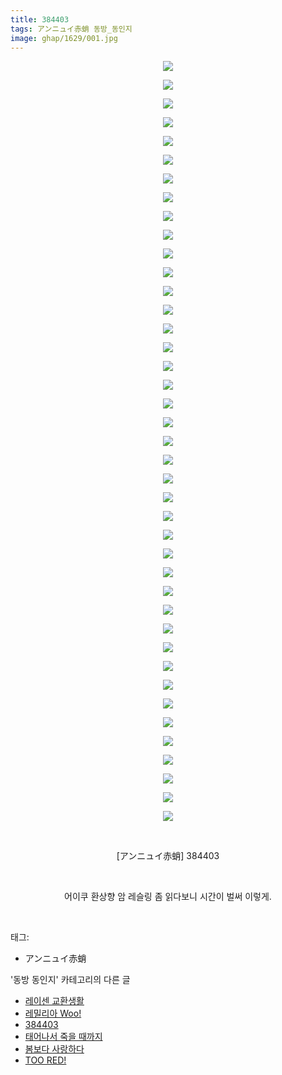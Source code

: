 ```yaml
---
title: 384403
tags: アンニュイ赤蛸 동방_동인지
image: ghap/1629/001.jpg
---
```

<div class="article">
<p style="text-align: center; clear: none; float: none;"><img src="{{ site.nasurl }}/ghap/1629/001.jpg"/></p>
<p style="text-align: center; clear: none; float: none;"><img src="{{ site.nasurl }}/ghap/1629/002.jpg"/></p>
<p style="text-align: center; clear: none; float: none;"><img src="{{ site.nasurl }}/ghap/1629/003.jpg"/></p>
<p style="text-align: center; clear: none; float: none;"><img src="{{ site.nasurl }}/ghap/1629/004.jpg"/></p>
<p style="text-align: center; clear: none; float: none;"><img src="{{ site.nasurl }}/ghap/1629/005.jpg"/></p>
<p style="text-align: center; clear: none; float: none;"><img src="{{ site.nasurl }}/ghap/1629/006.jpg"/></p>
<p style="text-align: center; clear: none; float: none;"><img src="{{ site.nasurl }}/ghap/1629/007.jpg"/></p>
<p style="text-align: center; clear: none; float: none;"><img src="{{ site.nasurl }}/ghap/1629/008.jpg"/></p>
<p style="text-align: center; clear: none; float: none;"><img src="{{ site.nasurl }}/ghap/1629/009.jpg"/></p>
<p style="text-align: center; clear: none; float: none;"><img src="{{ site.nasurl }}/ghap/1629/010.jpg"/></p>
<p style="text-align: center; clear: none; float: none;"><img src="{{ site.nasurl }}/ghap/1629/011.jpg"/></p>
<p style="text-align: center; clear: none; float: none;"><img src="{{ site.nasurl }}/ghap/1629/012.jpg"/></p>
<p style="text-align: center; clear: none; float: none;"><img src="{{ site.nasurl }}/ghap/1629/013.jpg"/></p>
<p style="text-align: center; clear: none; float: none;"><img src="{{ site.nasurl }}/ghap/1629/014.jpg"/></p>
<p style="text-align: center; clear: none; float: none;"><img src="{{ site.nasurl }}/ghap/1629/015.jpg"/></p>
<p style="text-align: center; clear: none; float: none;"><img src="{{ site.nasurl }}/ghap/1629/016.jpg"/></p>
<p style="text-align: center; clear: none; float: none;"><img src="{{ site.nasurl }}/ghap/1629/017.jpg"/></p>
<p style="text-align: center; clear: none; float: none;"><img src="{{ site.nasurl }}/ghap/1629/018.jpg"/></p>
<p style="text-align: center; clear: none; float: none;"><img src="{{ site.nasurl }}/ghap/1629/019.jpg"/></p>
<p style="text-align: center; clear: none; float: none;"><img src="{{ site.nasurl }}/ghap/1629/020.jpg"/></p>
<p style="text-align: center; clear: none; float: none;"><img src="{{ site.nasurl }}/ghap/1629/021.jpg"/></p>
<p style="text-align: center; clear: none; float: none;"><img src="{{ site.nasurl }}/ghap/1629/022.jpg"/></p>
<p style="text-align: center; clear: none; float: none;"><img src="{{ site.nasurl }}/ghap/1629/023.jpg"/></p>
<p style="text-align: center; clear: none; float: none;"><img src="{{ site.nasurl }}/ghap/1629/024.jpg"/></p>
<p style="text-align: center; clear: none; float: none;"><img src="{{ site.nasurl }}/ghap/1629/025.jpg"/></p>
<p style="text-align: center; clear: none; float: none;"><img src="{{ site.nasurl }}/ghap/1629/026.jpg"/></p>
<p style="text-align: center; clear: none; float: none;"><img src="{{ site.nasurl }}/ghap/1629/027.jpg"/></p>
<p style="text-align: center; clear: none; float: none;"><img src="{{ site.nasurl }}/ghap/1629/028.jpg"/></p>
<p style="text-align: center; clear: none; float: none;"><img src="{{ site.nasurl }}/ghap/1629/029.jpg"/></p>
<p style="text-align: center; clear: none; float: none;"><img src="{{ site.nasurl }}/ghap/1629/030.jpg"/></p>
<p style="text-align: center; clear: none; float: none;"><img src="{{ site.nasurl }}/ghap/1629/031.jpg"/></p>
<p style="text-align: center; clear: none; float: none;"><img src="{{ site.nasurl }}/ghap/1629/032.jpg"/></p>
<p style="text-align: center; clear: none; float: none;"><img src="{{ site.nasurl }}/ghap/1629/033.jpg"/></p>
<p style="text-align: center; clear: none; float: none;"><img src="{{ site.nasurl }}/ghap/1629/034.jpg"/></p>
<p style="text-align: center; clear: none; float: none;"><img src="{{ site.nasurl }}/ghap/1629/035.jpg"/></p>
<p style="text-align: center; clear: none; float: none;"><img src="{{ site.nasurl }}/ghap/1629/036.jpg"/></p>
<p style="text-align: center; clear: none; float: none;"><img src="{{ site.nasurl }}/ghap/1629/037.jpg"/></p>
<p style="text-align: center; clear: none; float: none;"><img src="{{ site.nasurl }}/ghap/1629/038.jpg"/></p>
<p style="text-align: center; clear: none; float: none;"><img src="{{ site.nasurl }}/ghap/1629/039.jpg"/></p>
<p style="text-align: center; clear: none; float: none;"><img src="{{ site.nasurl }}/ghap/1629/040.jpg"/></p>
<p style="text-align: center; clear: none; float: none;"><img src="{{ site.nasurl }}/ghap/1629/041.jpg"/></p>
<p style="text-align: center; clear: none; float: none;"><br/></p>
<p style="text-align: center; clear: none; float: none;">[アンニュイ赤蛸] 384403</p>
<p style="text-align: center; clear: none; float: none;"><br/></p>
<p style="text-align: center; clear: none; float: none;">어이쿠 환상향 암 레슬링 좀 읽다보니 시간이 벌써 이렇게.</p>
<p><br/></p>
</div><div class="tagTrail">
<p>태그: </p>
<ul>
<li>アンニュイ赤蛸</li>
</ul>
</div><div class="another">
<p>'동방 동인지' 카테고리의 다른 글</p>
<ul>
<li><a href="/2016-08-16-ghap_1631">레이센 교환생활</a></li>
<li><a href="/2016-08-16-ghap_1630">레밀리아 Woo!</a></li>
<li><a href="/2016-08-16-ghap_1629">384403</a></li>
<li><a href="/2016-08-16-ghap_1628">태어나서 죽을 때까지</a></li>
<li><a href="/2016-08-16-ghap_1627">봄보다 사랑하다</a></li>
<li><a href="/2016-08-16-ghap_1626">TOO RED!</a></li>
</ul>
</div><div class="cb_module cb_fluid">
<div class="cb_wrt cb_profile">
</div><!-- commentList close -->
</div>